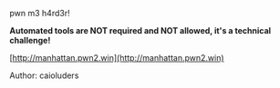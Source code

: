 
pwn m3 h4rd3r!

**Automated tools are NOT required and NOT allowed, it's a technical challenge!**

[http://manhattan.pwn2.win](http://manhattan.pwn2.win)

Author: caioluders
